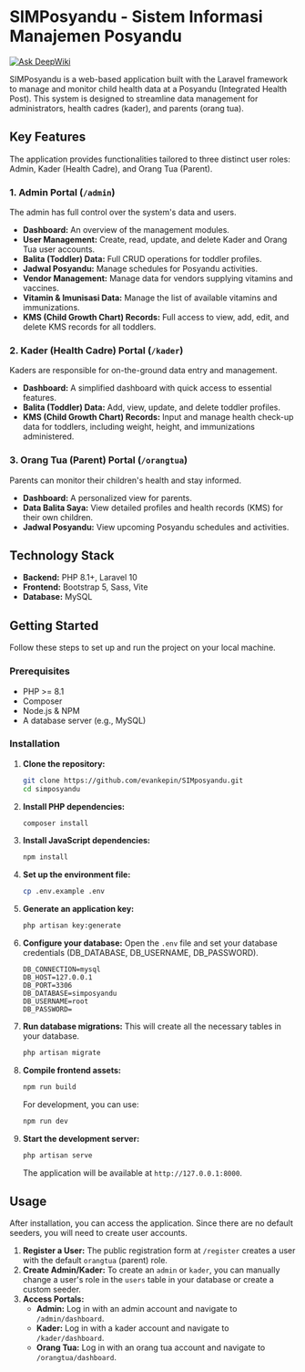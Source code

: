 # SIMPosyandu - Sistem Informasi Manajemen Posyandu
[![Ask DeepWiki](https://devin.ai/assets/askdeepwiki.png)](https://deepwiki.com/evankepin/SIMposyandu.git)

SIMPosyandu is a web-based application built with the Laravel framework to manage and monitor child health data at a Posyandu (Integrated Health Post). This system is designed to streamline data management for administrators, health cadres (kader), and parents (orang tua).

## Key Features

The application provides functionalities tailored to three distinct user roles: Admin, Kader (Health Cadre), and Orang Tua (Parent).

### 1. Admin Portal (`/admin`)
The admin has full control over the system's data and users.
- **Dashboard:** An overview of the management modules.
- **User Management:** Create, read, update, and delete Kader and Orang Tua user accounts.
- **Balita (Toddler) Data:** Full CRUD operations for toddler profiles.
- **Jadwal Posyandu:** Manage schedules for Posyandu activities.
- **Vendor Management:** Manage data for vendors supplying vitamins and vaccines.
- **Vitamin & Imunisasi Data:** Manage the list of available vitamins and immunizations.
- **KMS (Child Growth Chart) Records:** Full access to view, add, edit, and delete KMS records for all toddlers.

### 2. Kader (Health Cadre) Portal (`/kader`)
Kaders are responsible for on-the-ground data entry and management.
- **Dashboard:** A simplified dashboard with quick access to essential features.
- **Balita (Toddler) Data:** Add, view, update, and delete toddler profiles.
- **KMS (Child Growth Chart) Records:** Input and manage health check-up data for toddlers, including weight, height, and immunizations administered.

### 3. Orang Tua (Parent) Portal (`/orangtua`)
Parents can monitor their children's health and stay informed.
- **Dashboard:** A personalized view for parents.
- **Data Balita Saya:** View detailed profiles and health records (KMS) for their own children.
- **Jadwal Posyandu:** View upcoming Posyandu schedules and activities.

## Technology Stack

- **Backend:** PHP 8.1+, Laravel 10
- **Frontend:** Bootstrap 5, Sass, Vite
- **Database:** MySQL

## Getting Started

Follow these steps to set up and run the project on your local machine.

### Prerequisites

- PHP >= 8.1
- Composer
- Node.js & NPM
- A database server (e.g., MySQL)

### Installation

1.  **Clone the repository:**
    ```sh
    git clone https://github.com/evankepin/SIMposyandu.git
    cd simposyandu
    ```

2.  **Install PHP dependencies:**
    ```sh
    composer install
    ```

3.  **Install JavaScript dependencies:**
    ```sh
    npm install
    ```

4.  **Set up the environment file:**
    ```sh
    cp .env.example .env
    ```

5.  **Generate an application key:**
    ```sh
    php artisan key:generate
    ```

6.  **Configure your database:**
    Open the `.env` file and set your database credentials (DB_DATABASE, DB_USERNAME, DB_PASSWORD).
    ```env
    DB_CONNECTION=mysql
    DB_HOST=127.0.0.1
    DB_PORT=3306
    DB_DATABASE=simposyandu
    DB_USERNAME=root
    DB_PASSWORD=
    ```

7.  **Run database migrations:**
    This will create all the necessary tables in your database.
    ```sh
    php artisan migrate
    ```

8.  **Compile frontend assets:**
    ```sh
    npm run build
    ```
    For development, you can use:
    ```sh
    npm run dev
    ```

9.  **Start the development server:**
    ```sh
    php artisan serve
    ```
    The application will be available at `http://127.0.0.1:8000`.

## Usage

After installation, you can access the application. Since there are no default seeders, you will need to create user accounts.

1.  **Register a User:** The public registration form at `/register` creates a user with the default `orangtua` (parent) role.
2.  **Create Admin/Kader:** To create an `admin` or `kader`, you can manually change a user's role in the `users` table in your database or create a custom seeder.
3.  **Access Portals:**
    - **Admin:** Log in with an admin account and navigate to `/admin/dashboard`.
    - **Kader:** Log in with a kader account and navigate to `/kader/dashboard`.
    - **Orang Tua:** Log in with an orang tua account and navigate to `/orangtua/dashboard`.
